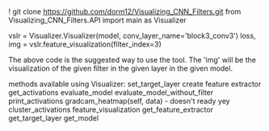 ! git clone https://github.com/dorm12/Visualizing_CNN_Filters.git
from Visualizing_CNN_Filters.API import main as Visualizer

vslr = Visualizer.Visualizer(model, conv_layer_name='block3_conv3')
loss, img = vslr.feature_visualization(filter_index=3)

The above code is the suggested way to use the tool.
The 'img' will be the visualization of the given filter in the given layer in the given model.


methods available using Visualizer:
set_target_layer
create feature extractor
get_activations
evaluate_model
evaluate_model_without_filter
print_activations
gradcam_heatmap(self, data) - doesn't ready yey
cluster_activations
feature_visualization
get_feature_extractor
get_target_layer
get_model
